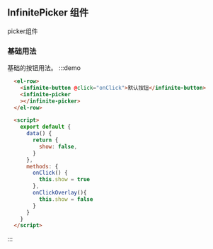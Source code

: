 ## InfinitePicker 组件

picker组件

### 基础用法

基础的按钮用法。
:::demo 

```html
  <el-row>
    <infinite-button @click="onClick">默认按钮</infinite-button>
    <infinite-picker
    ></infinite-picker>
  </el-row>

  <script>
    export default {
      data() {
        return {
          show: false,
        }
      },
      methods: {
        onClick() {
          this.show = true
        },
        onClickOverlay(){
          this.show = false
        }
      }
    }
  </script>
```

:::
